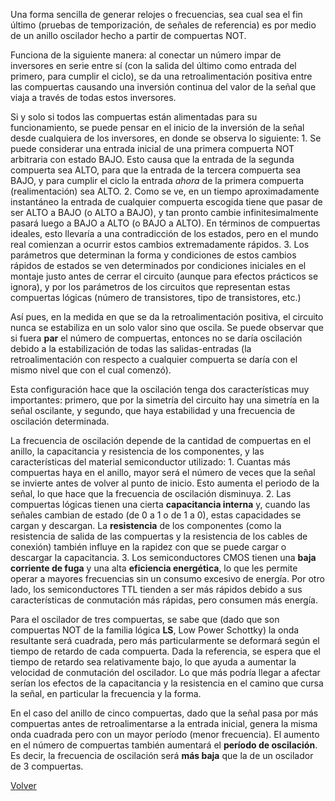 Una forma sencilla de generar relojes o frecuencias, sea cual sea el fin último (pruebas de temporización, de señales de referencia) es por medio de un anillo oscilador hecho a partir de compuertas NOT.

Funciona de la siguiente manera: al conectar un número impar de inversores en serie entre sí (con la salida del último como entrada del primero, para cumplir el ciclo), se da una retroalimentación positiva entre las compuertas causando una inversión continua del valor de la señal que viaja a través de todas estos inversores.

Si y solo si todos las compuertas están alimentadas para su funcionamiento, se puede pensar en el inicio de la inversión de la señal desde cualquiera de los inversores, en donde se observa lo siguiente:
	1. Se puede considerar una entrada inicial de una primera compuerta NOT arbitraria con estado BAJO. Esto causa que la entrada de la segunda compuerta sea ALTO, para que la entrada de la tercera compuerta sea BAJO, y para cumplir el ciclo la entrada _ahora_ de la primera compuerta (realimentación) sea ALTO. 
	2. Como se ve, en un tiempo aproximadamente instantáneo la entrada de cualquier compuerta escogida tiene que pasar de ser ALTO a BAJO (o ALTO a BAJO), y tan pronto cambie infinitesimalmente pasará luego a BAJO a ALTO (o BAJO a ALTO). En términos de compuertas ideales, esto llevaría a una contradicción de los estados, pero en el mundo real comienzan a ocurrir estos cambios extremadamente rápidos.
	3. Los parámetros que determinan la forma y condiciones de estos cambios rápidos de estados se ven determinados por condiciones iniciales en el montaje justo antes de cerrar el circuito (aunque para efectos prácticos se ignora), y por los parámetros de los circuitos que representan estas compuertas lógicas (número de transistores, tipo de transistores, etc.)

Así pues, en la medida en que se da la retroalimentación positiva, el circuito nunca se estabiliza en un solo valor sino que oscila. Se puede observar que si fuera **par** el número de compuertas, entonces no se daría oscilación debido a la estabilización de todas las salidas-entradas (la retroalimentación con respecto a cualquier compuerta se daría con el mismo nivel que con el cual comenzó).

Esta configuración hace que la oscilación tenga dos características muy importantes: primero, que por la simetría del circuito hay una simetría en la señal oscilante, y segundo, que haya estabilidad y una frecuencia de oscilación determinada.

La frecuencia de oscilación depende de la cantidad de compuertas en el anillo, la capacitancia y resistencia de los componentes, y las características del material semiconductor utilizado:
	1. Cuantas más compuertas haya en el anillo, mayor será el número de veces que la señal se invierte antes de volver al punto de inicio. Esto aumenta el periodo de la señal, lo que hace que la frecuencia de oscilación disminuya. 
	2. Las compuertas lógicas tienen una cierta **capacitancia interna** y, cuando las señales cambian de estado (de 0 a 1 o de 1 a 0), estas capacidades se cargan y descargan. La **resistencia** de los componentes (como la resistencia de salida de las compuertas y la resistencia de los cables de conexión) también influye en la rapidez con que se puede cargar o descargar la capacitancia.
	3. Los semiconductores CMOS tienen una **baja corriente de fuga** y una alta **eficiencia energética**, lo que les permite operar a mayores frecuencias sin un consumo excesivo de energía. Por otro lado, los semiconductores TTL tienden a ser más rápidos debido a sus características de conmutación más rápidas, pero consumen más energía.

Para el oscilador de tres compuertas, se sabe que (dado que son compuertas NOT de la familia lógica **LS**, Low Power Schottky) la onda resultante será cuadrada, pero más particularmente se deformará según el tiempo de retardo de cada compuerta. Dada la referencia, se espera que el tiempo de retardo sea relativamente bajo, lo que ayuda a aumentar la velocidad de conmutación del oscilador. Lo que más podría llegar a afectar serían los efectos de la capacitancia y la resistencia en el camino que cursa la señal, en particular la frecuencia y la forma.

En el caso del anillo de cinco compuertas, dado que la señal pasa por más compuertas antes de retroalimentarse a la entrada inicial, genera la misma onda cuadrada pero con un mayor período (menor frecuencia). El aumento en el número de compuertas también aumentará el **período de oscilación**. Es decir, la frecuencia de oscilación será **más baja** que la de un oscilador de 3 compuertas.

[Volver](https://github.com/juamorenogo/Digital_2024_2/tree/main/Lab_01/SN70LS04)